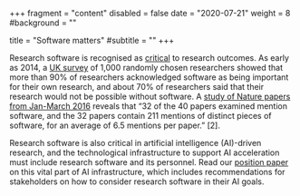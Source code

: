+++
fragment = "content"
disabled = false
date = "2020-07-21"
weight = 8
#background = ""

title = "Software matters"
#subtitle = ""
+++

Research software is recognised as [critical](https://doi.org/10.1038/s43588-024-00651-2) to research outcomes. As early as 2014, a [UK survey](10.5281/zenodo.14809) of 1,000 randomly chosen researchers showed that more than 90% of researchers acknowledged software as being important for their own research, and about 70% of researchers said that their research would not be possible without software.  A [study of Nature papers from Jan-March 2016]((https://doi.org/10.1109/eScience.2017.78)) reveals that “32 of the 40 papers examined mention software, and the 32 papers contain 211 mentions of distinct pieces of software, for an average of 6.5 mentions per paper.” [2].

Research software is also critical in artificial intelligence (AI)-driven research, and the technological infrastructure to support AI acceleration must include research software and its personnel. Read our [position paper](https://doi.org/10.5281/zenodo.13350747) on this vital part of AI infrastructure, which includes  recommendations for stakeholders on how to consider research software in their AI goals.
